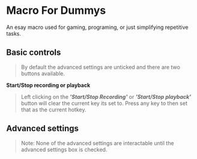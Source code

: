 # Macro For Dummys

An esay macro used for gaming, programing, or just simplifying repetitive tasks.


## Basic controls
>By default the advanced settings are unticked and there are two buttons available.

**Start/Stop recording or playback**
>Left clicking on the **_'Start/Stop Recording'_** or **_'Start/Stop playback'_** button will clear the current key its set to. Press any key to then set that as the current hotkey.


## Advanced settings
>Note: None of the advanced settings are interactable until the advanced settings box is checked.

